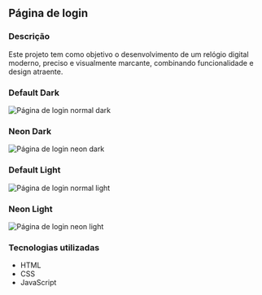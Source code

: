 ## Página de login

### Descrição

Este projeto tem como objetivo o desenvolvimento de um relógio digital moderno, preciso e visualmente marcante, combinando funcionalidade e design atraente.

### Default Dark
![Página de login normal dark](https://github.com/user-attachments/assets/a242eed1-3f52-4a84-9435-6604e17b8a57)

### Neon Dark
![Página de login neon dark](https://github.com/user-attachments/assets/628bcec7-66c9-4a9a-9a5f-c34b2a894a18)

### Default Light
![Página de login normal light](https://github.com/user-attachments/assets/c5b8a419-dff9-406c-890f-bae533b0f8fc)

### Neon Light
![Página de login neon light](https://github.com/user-attachments/assets/1f34e051-c994-4bab-aa6c-e4316a2563b6)

### Tecnologias utilizadas

* HTML
* CSS
* JavaScript
